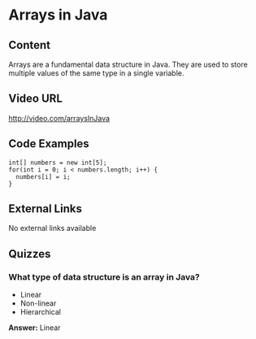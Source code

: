 # Arrays in Java

## Content

Arrays are a fundamental data structure in Java. They are used to store multiple values of the same type in a single variable.

## Video URL

http://video.com/arraysInJava

## Code Examples

```
int[] numbers = new int[5];
for(int i = 0; i < numbers.length; i++) {
  numbers[i] = i;
}
```

## External Links

No external links available

## Quizzes

### What type of data structure is an array in Java?

- Linear
- Non-linear
- Hierarchical

**Answer:** Linear